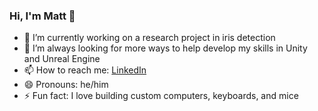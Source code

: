 ### Hi, I'm Matt 👋
- 🔭 I’m currently working on a research project in iris detection
- 🌱 I’m always looking for more ways to help develop my skills in Unity and Unreal Engine
- 📫 How to reach me: [LinkedIn](https://www.linkedin.com/in/matthullstrung/)
- 😄 Pronouns: he/him
- ⚡ Fun fact: I love building custom computers, keyboards, and mice
